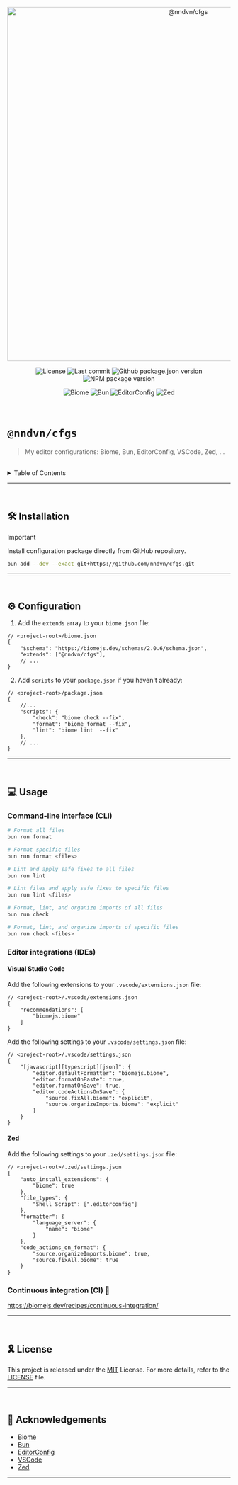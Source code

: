 <p align="center">
	<img src="https://socialify.git.ci/nndvn/cfgs/image?custom_description=My+editor+configurations%3A+Biome%2C+Bun%2C+EditorConfig%2C+VSCode%2C+Zed%2C+...&description=1&font=JetBrains+Mono&name=1&owner=1&pattern=Floating+Cogs&theme=Dark" alt="@nndvn/cfgs" width="800">
</p>

<p align="center">
    <img src="https://img.shields.io/github/license/nndvn/cfgs?style=flat-square&logo=opensourceinitiative&logoColor=white&color=10069F&label=license" alt="License">
    <img src="https://img.shields.io/github/last-commit/nndvn/cfgs?style=flat-square&logo=opensourceinitiative&logoColor=white&color=10069F&label=last+commit" alt="Last commit">
    <img src="https://img.shields.io/github/package-json/v/nndvn/cfgs?style=flat-square&logo=opensourceinitiative&logoColor=white&color=10069F&label=github" alt="Github package.json version">
    <img src="https://img.shields.io/npm/v/@nndvn/cfgs?style=flat-square&logo=opensourceinitiative&logoColor=white&color=10069F&label=npm" alt="NPM package version">
</p>

<p align="center">
    <img src="https://img.shields.io/badge/biome-24272f?style=for-the-badge&logo=biome" alt="Biome">
    <img src="https://img.shields.io/badge/bun-141519?style=for-the-badge&logo=bun" alt="Bun">
    <img src="https://img.shields.io/badge/editorconfig-e0efef?style=for-the-badge&logo=editorconfig&logoColor=black" alt="EditorConfig">
    <img src="https://img.shields.io/badge/zed-0751cf?style=for-the-badge&logo=zedindustries" alt="Zed">
</p>

<br>

# `@nndvn/cfgs`

> My editor configurations: Biome, Bun, EditorConfig, VSCode, Zed, ...

<br>

<details>
    <summary>Table of Contents</summary>

- :hammer_and_wrench: [Installation](#hammer_and_wrench-installation)
- :gear: [Configuration](#gear-configuration)
- :computer: [Usage](#computer-usage)
    - [Command-line interface (CLI)](#command-line-interface-cli)
    - [Editor integrations (IDEs)](#editor-integrations-ides)
        - [Visual Studio Code](#visual-studio-code)
        - [Zed](#zed)
    - [Continuous integration (CI)](#continuous-integration-ci) :construction:
- :reminder_ribbon: [License](#reminder_ribbon-license)
- :raised_hands: [Acknowledgements](#raised_hands-acknowledgements)

</details>

---
<br>

## :hammer_and_wrench: Installation

> [!IMPORTANT] 
> Install configuration package directly from GitHub repository.

```bash
bun add --dev --exact git+https://github.com/nndvn/cfgs.git
```

---
<br>

## :gear: Configuration

1. Add the `extends` array to your `biome.json` file:

```jsonc
// <project-root>/biome.json
{
    "$schema": "https://biomejs.dev/schemas/2.0.6/schema.json",
    "extends": ["@nndvn/cfgs"],
    // ...
}
```

2. Add `scripts` to your `package.json` if you haven't already:

```jsonc
// <project-root>/package.json
{
    //...
    "scripts": {
        "check": "biome check --fix",
        "format": "biome format --fix",
        "lint": "biome lint  --fix"
    },
    // ...
}
```

----
<br>

## :computer: Usage

### Command-line interface (CLI)

```bash
# Format all files
bun run format

# Format specific files
bun run format <files>

# Lint and apply safe fixes to all files
bun run lint

# Lint files and apply safe fixes to specific files
bun run lint <files>

# Format, lint, and organize imports of all files
bun run check

# Format, lint, and organize imports of specific files
bun run check <files>
```

### Editor integrations (IDEs)

#### Visual Studio Code

Add the following extensions to your `.vscode/extensions.json` file:

```jsonc
// <project-root>/.vscode/extensions.json
{
    "recommendations": [
        "biomejs.biome"
    ]
}
```

Add the following settings to your `.vscode/settings.json` file:

```jsonc
// <project-root>/.vscode/settings.json
{
    "[javascript][typescript][json]": {
        "editor.defaultFormatter": "biomejs.biome",
        "editor.formatOnPaste": true,
        "editor.formatOnSave": true,
        "editor.codeActionsOnSave": {
            "source.fixAll.biome": "explicit",
            "source.organizeImports.biome": "explicit"
        }
    }
}
```

#### Zed

Add the following settings to your `.zed/settings.json` file:

```jsonc
// <project-root>/.zed/settings.json
{
    "auto_install_extensions": {
        "biome": true
    },
    "file_types": {
        "Shell Script": [".editorconfig"]
    },
    "formatter": {
        "language_server": {
            "name": "biome"
        }
    },
    "code_actions_on_format": {
        "source.organizeImports.biome": true,
        "source.fixAll.biome": true
    }
}
```

### Continuous integration (CI) :construction:

https://biomejs.dev/recipes/continuous-integration/

---
<br>

## :reminder_ribbon: License

This project is released under the [MIT](https://choosealicense.com/licenses/mit/) License. For more details, refer to the [LICENSE](LICENSE) file.

---
<br>

## :raised_hands: Acknowledgements

- [Biome](https://biomejs.dev/guides/getting-started)
- [Bun](https://bun.sh/docs)
- [EditorConfig](https://editorconfig.org)
- [VSCode](https://code.visualstudio.com/docs)
- [Zed](https://zed.dev/docs)

---
<br>
